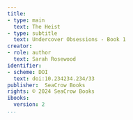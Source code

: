 ```yaml
---
title:
- type: main
  text: The Heist
- type: subtitle
  text: Undercover Obsessions - Book 1
creator:
- role: author
  text: Sarah Rosewood
identifier:
- scheme: DOI
  text: doi:10.234234.234/33
publisher:  SeaCrow Books
rights: © 2024 SeaCrow Books
ibooks:
  version: 2
...
```






